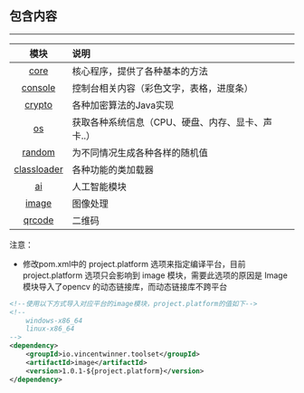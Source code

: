 ## 包含内容

---

|模块|说明|
|:---:|:---|
|[core](core/README.md)|核心程序，提供了各种基本的方法|
|[console](console/README.md)|控制台相关内容（彩色文字，表格，进度条）|
|[crypto](crypto/README.md)|各种加密算法的Java实现|
|[os](os/README.md)|获取各种系统信息（CPU、硬盘、内存、显卡、声卡..）|
|[random](random/README.md)|为不同情况生成各种各样的随机值|
|[classloader](class-loader/README.md)|各种功能的类加载器|
|[ai](ai/README.md)|人工智能模块|
|[image](image/README.md)|图像处理|
|[qrcode](qrcode/README.md)|二维码|

注意：
- 修改pom.xml中的 project.platform 选项来指定编译平台，目前 project.platform 选项只会影响到 image 模块，需要此选项的原因是 Image 模块导入了opencv 的动态链接库，而动态链接库不跨平台
```xml
<!--使用以下方式导入对应平台的image模块，project.platform的值如下-->
<!--
    windows-x86_64
    linux-x86_64
-->
<dependency>
    <groupId>io.vincentwinner.toolset</groupId>
    <artifactId>image</artifactId>
    <version>1.0.1-${project.platform}</version>
</dependency>
```